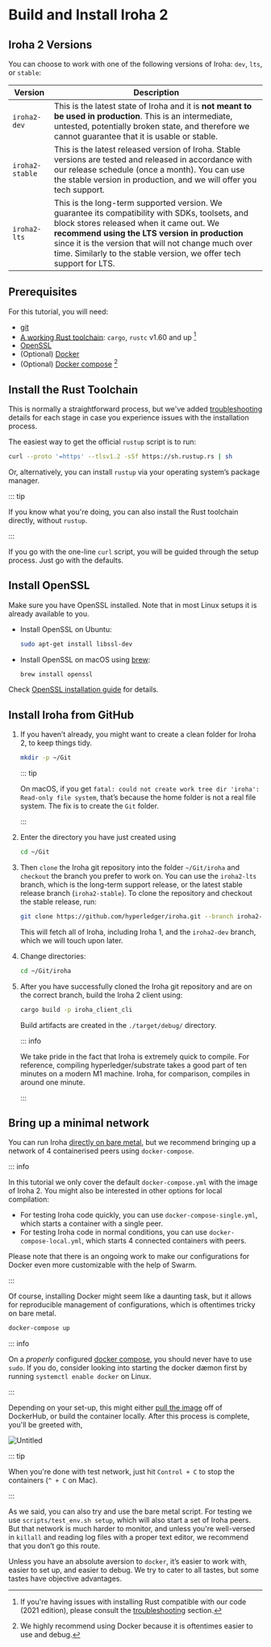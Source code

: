 # Build and Install Iroha 2

## Iroha 2 Versions

You can choose to work with one of the following versions of Iroha: `dev`,
`lts`, or `stable`:

|     Version     |                                                                                                                                                        Description                                                                                                                                                         |
| --------------- | -------------------------------------------------------------------------------------------------------------------------------------------------------------------------------------------------------------------------------------------------------------------------------------------------------------------------- |
| `iroha2-dev`    | This is the latest state of Iroha and it is **not meant to be used in production**. This is an intermediate, untested, potentially broken state, and therefore we cannot guarantee that it is usable or stable.                                                                                                            |
| `iroha2-stable` | This is the latest released version of Iroha. Stable versions are tested and released in accordance with our release schedule (once a month). You can use the stable version in production, and we will offer you tech support.                                                                                            |
| `iroha2-lts`    | This is the long-term supported version. We guarantee its compatibility with SDKs, toolsets, and block stores released when it came out. We **recommend using the LTS version in production** since it is the version that will not change much over time. Similarly to the stable version, we offer tech support for LTS. |

## Prerequisites

For this tutorial, you will need:

- [git](https://githowto.com/)
- [A working Rust toolchain](https://www.rust-lang.org/learn/get-started):
  `cargo`, `rustc` v1.60 and up [^1]
- [OpenSSL](https://www.openssl.org/)
- (Optional) [Docker](https://docs.docker.com/get-docker/)
- (Optional) [Docker compose](https://docs.docker.com/compose/) [^2]

[^1]:
    If you're having issues with installing Rust compatible with our code
    (2021 edition), please consult the
    [troubleshooting](#troubleshooting-rust-toolchain) section.

[^2]:
    We highly recommend using Docker because it is oftentimes easier to use
    and debug.

## Install the Rust Toolchain

This is normally a straightforward process, but we've added
[troubleshooting](./troubleshooting/installation-issues.md#troubleshooting-rust-toolchain)
details for each stage in case you experience issues with the installation
process.

The easiest way to get the official `rustup` script is to run:

```bash
curl --proto '=https' --tlsv1.2 -sSf https://sh.rustup.rs | sh
```

Or, alternatively, you can install `rustup` via your operating system’s
package manager.

::: tip

If you know what you're doing, you can also install the Rust toolchain
directly, without `rustup`.

:::

If you go with the one-line `curl` script, you will be guided through the
setup process. Just go with the defaults.

## Install OpenSSL

Make sure you have OpenSSL installed. Note that in most Linux setups it is
already available to you.

- Install OpenSSL on Ubuntu:

  ```bash
  sudo apt-get install libssl-dev
  ```

- Install OpenSSL on macOS using [brew](https://brew.sh/):

  ```bash
  brew install openssl
  ```

Check
[OpenSSL installation guide](https://github.com/openssl/openssl/blob/master/INSTALL.md)
for details.

## Install Iroha from GitHub

1.  If you haven’t already, you might want to create a clean folder for
    Iroha 2, to keep things tidy.

    ```bash
    mkdir -p ~/Git
    ```

    ::: tip

    On macOS, if you get
    `fatal: could not create work tree dir 'iroha': Read-only file system`,
    that’s because the home folder is not a real file system. The fix is to
    create the `Git` folder.

    :::

2.  Enter the directory you have just created using

    ```bash
    cd ~/Git
    ```

3.  Then `clone` the Iroha git repository into the folder `~/Git/iroha` and
    `checkout` the branch you prefer to work on. You can use the
    `iroha2-lts` branch, which is the long-term support release, or the
    latest stable release branch (`iroha2-stable`). To clone the repository
    and checkout the stable release, run:

    ```bash
    git clone https://github.com/hyperledger/iroha.git --branch iroha2-stable
    ```

    This will fetch all of Iroha, including Iroha 1, and the `iroha2-dev`
    branch, which we will touch upon later.

4.  Change directories:

    ```bash
    cd ~/Git/iroha
    ```

5.  After you have successfully cloned the Iroha git repository and are on
    the correct branch, build the Iroha 2 client using:

    ```bash
    cargo build -p iroha_client_cli
    ```

    Build artifacts are created in the `./target/debug/` directory.

    ::: info

    We take pride in the fact that Iroha is extremely quick to compile. For
    reference, compiling hyperledger/substrate takes a good part of ten
    minutes on a modern M1 machine. Iroha, for comparison, compiles in
    around one minute.

    :::

## Bring up a minimal network

You can run Iroha
[directly on bare metal](/guide/advanced/running-iroha-on-bare-metal), but
we recommend bringing up a network of 4 containerised peers using
`docker-compose`.

::: info

In this tutorial we only cover the default `docker-compose.yml` with the
image of Iroha 2. You might also be interested in other options for local
compilation:

- For testing Iroha code quickly, you can use `docker-compose-single.yml`,
  which starts a container with a single peer.
- For testing Iroha code in normal conditions, you can use
  `docker-compose-local.yml`, which starts 4 connected containers with
  peers.

Please note that there is an ongoing work to make our configurations for
Docker even more customizable with the help of Swarm.

<!-- Check: a reference about future releases or work in progress -->

:::

Of course, installing Docker might seem like a daunting task, but it allows
for reproducible management of configurations, which is oftentimes tricky
on bare metal.

<!-- Check Docker releases: `docker compose` is going to replace `docker-compose` -->

```bash
docker-compose up
```

::: info

On a _properly_ configured
[docker compose](https://docs.docker.com/engine/install/linux-postinstall/),
you should never have to use `sudo`. If you do, consider looking into
starting the docker dæmon first by running `systemctl enable docker` on
Linux.

:::

Depending on your set-up, this might either
[pull the image](https://hub.docker.com/r/hyperledger/iroha2/tags) off of
DockerHub, or build the container locally. After this process is complete,
you'll be greeted with,

<!-- Please rename file and add an appropriate label to it -->
<!-- TODO maybe use ASCIINEMA here? -->

![Untitled](/img/install-cli.png)

::: tip

When you're done with test network, just hit `Control + C` to stop the
containers (`^ + C` on Mac).

:::

As we said, you can also try and use the bare metal script. For testing we
use `scripts/test_env.sh setup`, which will also start a set of Iroha
peers. But that network is much harder to monitor, and unless you're
well-versed in `killall` and reading log files with a proper text editor,
we recommend that you don’t go this route.

Unless you have an absolute aversion to `docker`, it’s easier to work with,
easier to set up, and easier to debug. We try to cater to all tastes, but
some tastes have objective advantages.

